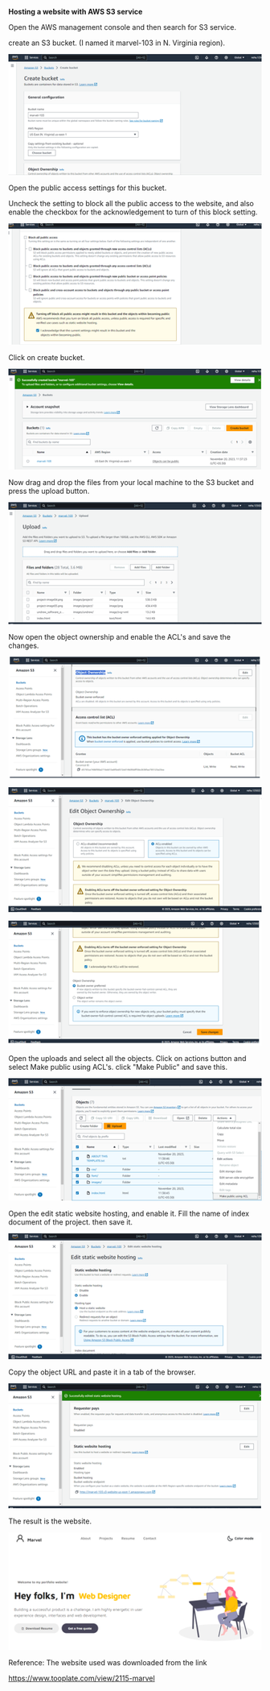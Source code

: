 **Hosting a website with AWS S3 service**

Open the AWS management console and then search for S3 service.

create an S3 bucket. (I named it marvel-103 in N. Virginia region).

![](./media/image1.png)

Open the public access settings for this bucket.

Uncheck the setting to block all the public access to the website, and
also enable the checkbox for the acknowledgement to turn of this block
setting.

![](./media/image2.png)

Click on create bucket.

![](./media/image3.png)

Now drag and drop the files from your local machine to the S3 bucket and
press the upload button.

![](./media/image4.png)

Now open the object ownership and enable the ACL's and save the changes.

![](./media/image5.png)

![](./media/image6.png)

![](./media/image7.png)

Open the uploads and select all the objects. Click on actions button and
select Make public using ACL's. click "Make Public" and save this.

![](./media/image8.png)

Open the edit static website hosting, and enable it. Fill the name of
index document of the project. then save it.

![](./media/image9.png)

Copy the object URL and paste it in a tab of the browser.

![](./media/image10.png)

The result is the website.

![](./media/image11.png)

Reference: The website used was downloaded from the link

<https://www.tooplate.com/view/2115-marvel>
